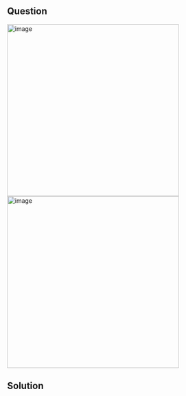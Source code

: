 ## Question

<img width="400" alt="image" src="https://github.com/user-attachments/assets/80307705-8eb6-4c7e-aa74-b06613c6d1f9"  />
<img width="400" alt="image" src="https://github.com/user-attachments/assets/1734762e-5356-4eec-8bfd-990c50273f61"  />

## Solution
